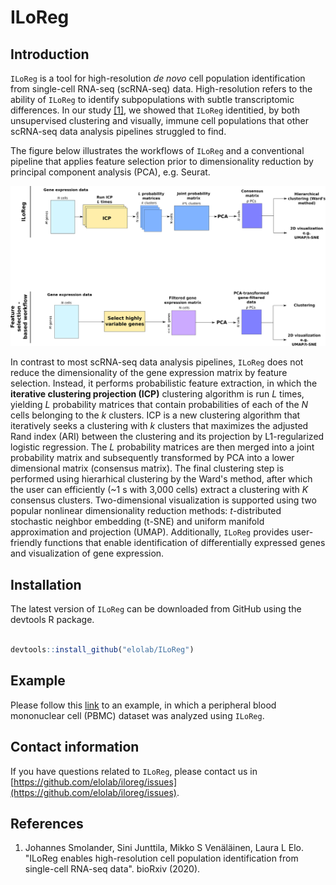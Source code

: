 # ILoReg

## Introduction



`ILoReg` is a tool for high-resolution *de novo* cell population identification from single-cell RNA-seq (scRNA-seq) data. High-resolution refers to the ability of `ILoReg` to identify subpopulations with subtle transcriptomic differences. In our study [[1]](https://www.biorxiv.org/), we showed that `ILoReg` identitied, by both unsupervised clustering and visually, immune cell populations that other scRNA-seq data analysis pipelines struggled to find.

The figure below illustrates the workflows of `ILoReg` and a conventional pipeline that applies feature selection prior to dimensionality reduction by principal component analysis (PCA), e.g. Seurat.

![*Figure: Analysis workflows of ILoReg and a feature-selection based approach*](vignettes/figure.png)



In contrast to most scRNA-seq data analysis pipelines, `ILoReg` does not reduce the dimensionality of the gene expression matrix by feature selection. Instead, it performs probabilistic feature extraction, in which the **iterative clustering projection (ICP)** clustering algorithm is run *L* times, yielding *L* probability matrices that contain probabilities of each of the *N* cells belonging to the *k* clusters. ICP is a new clustering algorithm that iteratively seeks a clustering with *k* clusters that maximizes the adjusted Rand index (ARI) between the clustering and its projection by L1-regularized logistic regression. The *L* probability matrices are then merged into a joint probability matrix and subsequently transformed by PCA into a lower dimensional matrix (consensus matrix). The final clustering step is performed using hierarhical clustering by the Ward's method, after which the user can efficiently (~1 s with 3,000 cells) extract a clustering with *K* consensus clusters. Two-dimensional visualization is supported using two popular nonlinear dimensionality reduction methods: *t*-distributed stochastic neighbor embedding (t-SNE) and uniform manifold approximation and projection (UMAP). Additionally, `ILoReg` provides user-friendly functions that enable identification of differentially expressed genes and visualization of gene expression.

## Installation

The latest version of `ILoReg` can be downloaded from GitHub using the devtools R package.

```R

devtools::install_github("elolab/ILoReg")

```

## Example

Please follow this [link](https://github.com/elolab/ILoReg/tree/master/examples) to an example, in which a peripheral blood mononuclear cell (PBMC) dataset was analyzed using `ILoReg`.

## Contact information

If you have questions related to `ILoReg`, please contact us in [https://github.com/elolab/iloreg/issues](https://github.com/elolab/iloreg/issues). 

## References

1. Johannes Smolander, Sini Junttila, Mikko S Venäläinen, Laura L Elo. "ILoReg enables high-resolution cell population identification from single-cell RNA-seq data". bioRxiv (2020).

